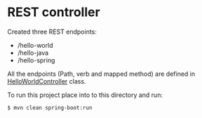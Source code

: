 # REST controller

Created three REST endpoints:
* /hello-world
* /hello-java
* /hello-spring
 
All the endpoints (Path, verb and mapped method) are defined in 
[HelloWorldController](src/main/java/com/in28minutes/rest/webservices/restfulwebservices/HelloWorldController.java) class.

To run this project place into to this directory and run:

```
$ mvn clean spring-boot:run
```